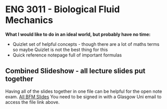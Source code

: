 # ENG 3011 - Biological Fluid Mechanics
**What I would like to do in an ideal world, but probably have no time:**
- Quizlet set of helpful concepts - though there are a lot of maths terms so maybe Quizlet is not the best thing for this
- Quick reference notepage full of important formulas

## Combined Slideshow - all lecture slides put together
Having all of the slides together in one file can be helpful for the open note exam. [All BFM Slides](https://gla-my.sharepoint.com/:b:/g/personal/2424523d_student_gla_ac_uk/EV_6n5RQ8sBOsU2xJ7f1YJEBEYFC6-5iPwEyRxOIoZQ1KQ?e=O5d68L)
You need to be signed in with a Glasgow Uni email to access the file link above.
